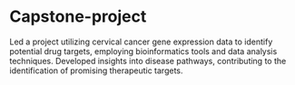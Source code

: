 # Capstone-project
Led a project utilizing cervical cancer gene expression data to identify potential drug targets, employing bioinformatics tools and data analysis techniques. Developed insights into disease pathways, contributing to the identification of promising therapeutic targets. 
